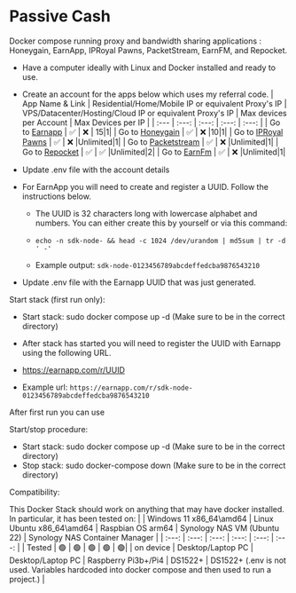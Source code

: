 # Passive Cash
Docker compose running proxy and bandwidth sharing applications : Honeygain, EarnApp, IPRoyal Pawns, PacketStream, EarnFM, and Repocket. 

- Have a computer ideally with Linux and Docker installed and ready to use.
- Create an account for the apps below which uses my referral code. 
    | App Name & Link | Residential/Home/Mobile IP or equivalent Proxy's IP | VPS/Datacenter/Hosting/Cloud IP or equivalent Proxy's IP | Max devices per Account | Max Devices per IP | 
    |  :--- |  :---: |  :---: | :---: | :---: |
    | Go to [Earnapp](https://earnapp.com/i/s7bb5Y5Z)  | :white_check_mark:	  | :x: | 15|1|
    | Go to [Honeygain](https://r.honeygain.me/SSINGA7A5C) | :white_check_mark:	  | :x: |10|1|
    | Go to [IPRoyal Pawns](https://pawns.app/?r=2239107)  | :white_check_mark:	  | :x: |Unlimited|1|
    | Go to [Packetstream](https://packetstream.io/?psr=5gwa)  | :white_check_mark:	  | :x: |Unlimited|1|
    | Go to [Repocket](https://link.repocket.co/fCjC)  | :white_check_mark:	  | :white_check_mark: |Unlimited|2|
    | Go to [EarnFm](https://earn.fm/ref/JEETW9E3)  | :white_check_mark:	  | :x: |Unlimited|1|
- Update .env file with the account details
- For EarnApp you will need to create and register a UUID. Follow the instructions below.

    - The UUID is 32 characters long with lowercase alphabet and numbers. You can either create this by yourself or via this command:

    - ```echo -n sdk-node- && head -c 1024 /dev/urandom | md5sum | tr -d ' -'```

    - Example output: ```sdk-node-0123456789abcdeffedcba9876543210```
- Update .env file with the Earnapp UUID that was just generated.


Start stack (first run only):

- Start stack: sudo docker compose up -d (Make sure to be in the correct directory)

- After stack has started you will need to register the UUID with Earnapp using the following URL.

- https://earnapp.com/r/UUID

- Example url: ```https://earnapp.com/r/sdk-node-0123456789abcdeffedcba9876543210```

After first run you can use 

Start/stop procedure:

- Start stack: sudo docker compose up -d (Make sure to be in the correct directory)
- Stop stack: sudo docker-compose down (Make sure to be in the correct directory)

Compatibility:

This Docker Stack should work on anything that may have docker installed. In particular, it has been tested on: 
| | Windows 11 x86_64\amd64 | Linux Ubuntu x86_64\amd64 | Raspbian OS arm64 | Synology NAS VM (Ubuntu 22) | Synology NAS Container Manager | 
|  :---: |  :---: |  :---: |  :---: | :---: | :---: |
| Tested | :green_circle: | :green_circle: | :green_circle: | :green_circle: | :green_circle:|
| on device | Desktop/Laptop PC | Desktop/Laptop PC | Raspberry Pi3b+/Pi4 | DS1522+ | DS1522+ (.env is not used. Variables hardcoded into docker compose and then used to run a project.) |
